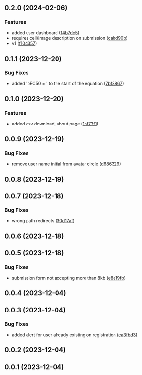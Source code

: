 

## 0.2.0 (2024-02-06)


### Features

* added user dashboard ([14b7dc5](https://github.com/LABIOQUIM/plasmoia/commit/14b7dc5c26228ff4ad6567da35be7f7967dc3dae))
* requires cell/image description on submission ([cabd90b](https://github.com/LABIOQUIM/plasmoia/commit/cabd90bbb22acc89585ea1c8a8a80bec91d936ba))
* v1 ([f104357](https://github.com/LABIOQUIM/plasmoia/commit/f104357101a3b2b8472cd0b452397636e48f381d))

## 0.1.1 (2023-12-20)


### Bug Fixes

* added 'pEC50 = ' to the start of the equation ([7bf8867](https://github.com/LABIOQUIM/plasmoqsar/commit/7bf88675e882fa3fa9c4a09295ade678c2c2e6f3))

## 0.1.0 (2023-12-20)


### Features

* added csv download, about page ([1bf73f1](https://github.com/LABIOQUIM/plasmoqsar/commit/1bf73f14e977bab82a04a29dae2bff3d9729d508))

## 0.0.9 (2023-12-19)


### Bug Fixes

* remove user name initial from avatar circle ([d686329](https://github.com/LABIOQUIM/plasmoqsar/commit/d686329d1b3a2d00ba396e42853294fc2e7109b2))

## 0.0.8 (2023-12-19)

## 0.0.7 (2023-12-18)


### Bug Fixes

* wrong path redirects ([30d17af](https://github.com/LABIOQUIM/plasmoqsar/commit/30d17af9bf321c80a9f0a66b749ad3c0e4fd3200))

## 0.0.6 (2023-12-18)

## 0.0.5 (2023-12-18)


### Bug Fixes

* submission form not accepting more than 8kb ([e8e19fb](https://github.com/LABIOQUIM/plasmoqsar/commit/e8e19fb582fe11af0b726e73c2f1e997bc8ac41d))

## 0.0.4 (2023-12-04)

## 0.0.3 (2023-12-04)


### Bug Fixes

* added alert for user already existing on registration ([ea3fbd3](https://github.com/LABIOQUIM/qsar/commit/ea3fbd32240ca7756f1ff4f66b1c5057b51307c8))

## 0.0.2 (2023-12-04)

## 0.0.1 (2023-12-04)
